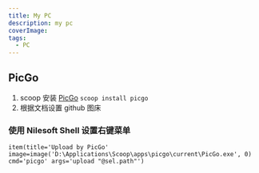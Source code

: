 ```yaml
---
title: My PC
description: my pc
coverImage: 
tags:
  - PC
---
```


## PicGo

1. scoop 安装 [PicGo](https://github.com/Molunerfinn/PicGo) `scoop install picgo`
2. 根据文档设置 github 图床

### 使用 Nilesoft Shell 设置右键菜单

```
item(title='Upload by PicGo' image=image('D:\Applications\Scoop\apps\picgo\current\PicGo.exe', 0) cmd='picgo' args='upload "@sel.path"')
```